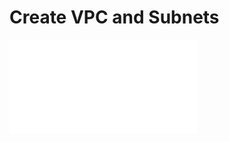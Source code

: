 # Create VPC and Subnets

![subnets](~/repos/aws_wordpress_manual_build/1.vpc_subnets/vpc_with_subnets.pdf)
